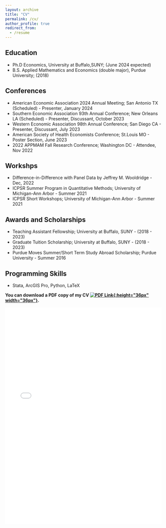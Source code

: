 ```yaml
---
layout: archive
title: "CV"
permalink: /cv/
author_profile: true
redirect_from:
  - /resume
---
```


## Education ##
- Ph.D Economics, University at Buffalo,SUNY; (June 2024 expected)
- B.S. Applied Mathematics and Economics (double major), Purdue University; (2018)

## Conferences ##

- American Economic Association 2024 Annual Meeting; San Antonio TX (Scheduled) - Presenter, January 2024
- Southern Economic Association 93th Annual Conference; New Orleans LA (Scheduled) - Presenter, Discussant, October 2023
- Western Economic Association 98th Annual Conference; San Diego CA - Presenter, Discussant, July 2023
- American Society of Health Economists Conference; St.Louis MO - Poster Section, June 2023
- 2022 APPMAM Fall Research Conference; Washington DC - Attendee, Nov 2022

## Workshps ##
- Difference-in-Difference with Panel Data by Jeffrey M. Wooldridge - Dec, 2022
- ICPSR Summer Program in Quantitative Methods; University of Michigan-Ann Arbor - Summer 2021
- ICPSR Short Workshops; University of Michigan-Ann Arbor - Summer 2021

## Awards and Scholarships ##
- Teaching Assistant Fellowship; University at Buffalo, SUNY - (2018 - 2023)
- Graduate Tuition Scholarship; University at Buffalo, SUNY - (2018 - 2023)
- Purdue Moves Summer/Short Term Study Abroad Scholarship; Purdue University - Summer 2016

## Programming Skills ##
- Stata, ArcGIS Pro, Python, LaTeX

**You can download a PDF copy of my CV [![PDF Link](/yushangw/images/research/pdf.jpeg){:height="36px" width="36px"}](/yushangw/files/pdf/CV_YushangWei_Research.pdf).**
<iframe src="/yushangw/files/pdf/Yushang_PhD_UB_CV.pdf" width="100%" height="700" frameborder="no" border="0" marginwidth="0" marginheight="0"></iframe>
